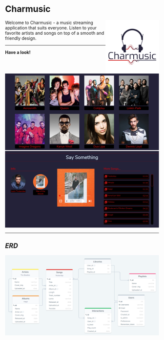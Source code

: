 # Charmusic
<img align="right" height=175 width=175 src="./client/src/c8ffe006-9009-4fc2-aa49-894884473503_200x200.png" />

Welcome to Charmusic - a music streaming application that suits everyone.
Listen to your favorite artists and songs on top of a smooth and friendly design.

---

**Have a look!**

<img height=250 width="auto" src="./artists-cut.png" />
<img height=250 width="auto" src="./song-cut.png" />

---

## *ERD*
![ERD](./ERD-charmusic.png)
